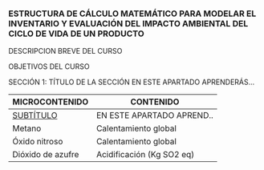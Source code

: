 

### ESTRUCTURA DE CÁLCULO MATEMÁTICO PARA MODELAR EL INVENTARIO Y EVALUACIÓN DEL IMPACTO AMBIENTAL DEL CICLO DE VIDA DE UN PRODUCTO
DESCRIPCION BREVE DEL CURSO

OBJETIVOS DEL CURSO

SECCIÓN 1: TÍTULO DE LA SECCIÓN
EN ESTE APARTADO APRENDERÁS...

| MICROCONTENIDO                      | CONTENIDO    | 
|-----------------------------------|-----------------------------|
| [SUBTÍTULO](https://github.com/jrchaconcito/REPOTEST/tree/main/Secci%C3%B3n01#11-prop%C3%B3sito-de-la-secci%C3%B3n)                        |  EN ESTE APARTADO APREND..                                    
| Metano                            | Calentamiento global        |                                    
| Óxido nitroso                     | Calentamiento global        |                          
| Dióxido de azufre                 | Acidificación (Kg SO2 eq)   | 
</center>









